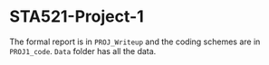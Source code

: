 # STA521-Project-1

The formal report is in `PROJ_Writeup` and the coding schemes are in `PROJ1_code`. `Data` folder has all the data. 

